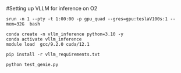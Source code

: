 
#Setting up VLLM for inference on O2

```
srun -n 1 --pty -t 1:00:00 -p gpu_quad --gres=gpu:teslaV100s:1 --mem=32G  bash

conda create -n vllm_inference python=3.10 -y
conda activate vllm_inference
module load  gcc/9.2.0 cuda/12.1

pip install -r vllm_requirements.txt

python test_genie.py
```


